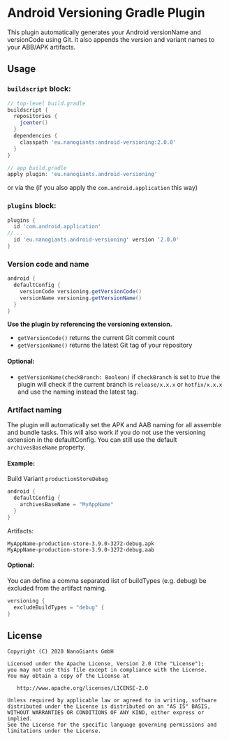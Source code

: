 # Android Versioning Gradle Plugin

This plugin automatically generates your Android versionName and versionCode using Git. It also appends the version and variant names to your ABB/APK artifacts.

## Usage

### `buildscript` block:
```groovy
// top-level build.gradle
buildscript {
  repositories {
    jcenter()
  }
  dependencies {
    classpath 'eu.nanogiants:android-versioning:2.0.0'
  }
}
```
```groovy
// app build.gradle
apply plugin: 'eu.nanogiants.android-versioning'
```

or via the (if you also apply the `com.android.application` this way)

### `plugins` block:
```groovy
plugins {
  id 'com.android.application'
//...
  id 'eu.nanogiants.android-versioning' version '2.0.0'
}
```

### Version code and name
```groovy
android {
  defaultConfig {
    versionCode versioning.getVersionCode()
    versionName versioning.getVersionName()
  }
}
```
**Use the plugin by referencing the versioning extension.**

* `getVersionCode()` returns the current Git commit count
* `getVersionName()` returns the latest Git tag of your repository

#### Optional:
* `getVersionName(checkBranch: Boolean)` if `checkBranch` is set to *true* the plugin will check if the current branch is `release/x.x.x` or `hotfix/x.x.x` and use the naming instead the latest tag.

### Artifact naming

The plugin will automatically set the APK and AAB naming for all assemble and bundle tasks. This will also work if you do not use the versioning extension in the defaultConfig. You can still use the default `archivesBaseName` property.

#### Example:

Build Variant `productionStoreDebug`
```groovy
android {
  defaultConfig {
    archivesBaseName = "MyAppName"
  }
}
```
Artifacts:
```
MyAppName-production-store-3.9.0-3272-debug.apk
MyAppName-production-store-3.9.0-3272-debug.aab
```
#### Optional:
You can define a comma separated list of buildTypes (e.g. debug) be excluded from the artifact naming.
```groovy
versioning {
  excludeBuildTypes = "debug" {
}
```

## License
	Copyright (C) 2020 NanoGiants GmbH

    Licensed under the Apache License, Version 2.0 (the "License");
    you may not use this file except in compliance with the License.
    You may obtain a copy of the License at

       http://www.apache.org/licenses/LICENSE-2.0

    Unless required by applicable law or agreed to in writing, software
    distributed under the License is distributed on an "AS IS" BASIS,
    WITHOUT WARRANTIES OR CONDITIONS OF ANY KIND, either express or implied.
    See the License for the specific language governing permissions and
    limitations under the License.
